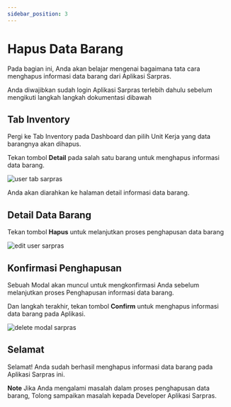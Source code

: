 ```yaml
---
sidebar_position: 3
---
```


# Hapus Data Barang

Pada bagian ini, Anda akan belajar mengenai bagaimana tata cara menghapus informasi data barang dari Aplikasi Sarpras.

Anda diwajibkan sudah login Aplikasi Sarpras terlebih dahulu sebelum mengikuti langkah langkah dokumentasi dibawah

## Tab Inventory

Pergi ke Tab Inventory pada Dashboard dan pilih Unit Kerja yang data barangnya akan dihapus.

Tekan tombol **Detail** pada salah satu barang untuk menghapus informasi data barang.

![user tab sarpras](/img/workspace.png)

Anda akan diarahkan ke halaman detail informasi data barang.

## Detail Data Barang

Tekan tombol **Hapus** untuk melanjutkan proses penghapusan data barang

![edit user sarpras](/img/item-detail.png)

## Konfirmasi Penghapusan

Sebuah Modal akan muncul untuk mengkonfirmasi Anda sebelum melanjutkan proses Penghapusan informasi data barang.

Dan langkah terakhir, tekan tombol **Confirm** untuk menghapus informasi data barang pada Aplikasi.

![delete modal sarpras](/img/item-delete.png)

## Selamat

Selamat! Anda sudah berhasil menghapus informasi data barang pada Aplikasi Sarpras ini.

**Note** Jika Anda mengalami masalah dalam proses penghapusan data barang, Tolong sampaikan masalah kepada Developer Aplikasi Sarpras.


